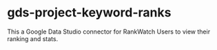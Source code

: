 # gds-project-keyword-ranks
This a Google Data Studio connector for RankWatch Users to view their ranking and stats.
